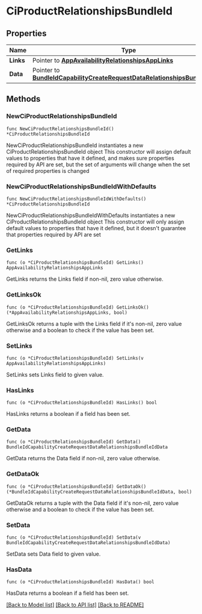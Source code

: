 # CiProductRelationshipsBundleId

## Properties

Name | Type | Description | Notes
------------ | ------------- | ------------- | -------------
**Links** | Pointer to [**AppAvailabilityRelationshipsAppLinks**](AppAvailabilityRelationshipsAppLinks.md) |  | [optional] 
**Data** | Pointer to [**BundleIdCapabilityCreateRequestDataRelationshipsBundleIdData**](BundleIdCapabilityCreateRequestDataRelationshipsBundleIdData.md) |  | [optional] 

## Methods

### NewCiProductRelationshipsBundleId

`func NewCiProductRelationshipsBundleId() *CiProductRelationshipsBundleId`

NewCiProductRelationshipsBundleId instantiates a new CiProductRelationshipsBundleId object
This constructor will assign default values to properties that have it defined,
and makes sure properties required by API are set, but the set of arguments
will change when the set of required properties is changed

### NewCiProductRelationshipsBundleIdWithDefaults

`func NewCiProductRelationshipsBundleIdWithDefaults() *CiProductRelationshipsBundleId`

NewCiProductRelationshipsBundleIdWithDefaults instantiates a new CiProductRelationshipsBundleId object
This constructor will only assign default values to properties that have it defined,
but it doesn't guarantee that properties required by API are set

### GetLinks

`func (o *CiProductRelationshipsBundleId) GetLinks() AppAvailabilityRelationshipsAppLinks`

GetLinks returns the Links field if non-nil, zero value otherwise.

### GetLinksOk

`func (o *CiProductRelationshipsBundleId) GetLinksOk() (*AppAvailabilityRelationshipsAppLinks, bool)`

GetLinksOk returns a tuple with the Links field if it's non-nil, zero value otherwise
and a boolean to check if the value has been set.

### SetLinks

`func (o *CiProductRelationshipsBundleId) SetLinks(v AppAvailabilityRelationshipsAppLinks)`

SetLinks sets Links field to given value.

### HasLinks

`func (o *CiProductRelationshipsBundleId) HasLinks() bool`

HasLinks returns a boolean if a field has been set.

### GetData

`func (o *CiProductRelationshipsBundleId) GetData() BundleIdCapabilityCreateRequestDataRelationshipsBundleIdData`

GetData returns the Data field if non-nil, zero value otherwise.

### GetDataOk

`func (o *CiProductRelationshipsBundleId) GetDataOk() (*BundleIdCapabilityCreateRequestDataRelationshipsBundleIdData, bool)`

GetDataOk returns a tuple with the Data field if it's non-nil, zero value otherwise
and a boolean to check if the value has been set.

### SetData

`func (o *CiProductRelationshipsBundleId) SetData(v BundleIdCapabilityCreateRequestDataRelationshipsBundleIdData)`

SetData sets Data field to given value.

### HasData

`func (o *CiProductRelationshipsBundleId) HasData() bool`

HasData returns a boolean if a field has been set.


[[Back to Model list]](../README.md#documentation-for-models) [[Back to API list]](../README.md#documentation-for-api-endpoints) [[Back to README]](../README.md)


